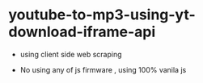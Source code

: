# youtube-to-mp3-using-yt-download-iframe-api

* using client side web scraping


* No using any of js firmware , using 100% vanila js
